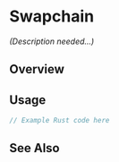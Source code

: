 # Swapchain

*(Description needed...)*

## Overview

## Usage

```rust
// Example Rust code here
```

## See Also

